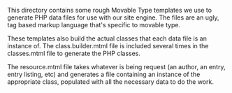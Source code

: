 This directory contains some rough Movable Type templates we use to generate PHP data files for use with our site engine.  The files are an ugly, tag based markup language that's specific to movable type.

These templates also build the actual classes that each data file is an instance of.  The class.builder.mtml file is included several times in the classes.mtml file to generate the PHP classes.

The resource.mtml file takes whatever is being request (an author, an entry, entry listing, etc) and generates a file containing an instance of the appropriate class, populated with all the necessary data to do the work.